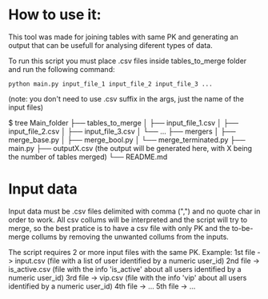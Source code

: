# How to use it:
This tool was made for joining tables with same PK and generating an output that can be usefull for analysing diferent types of data.

To run this script you must place .csv files inside tables_to_merge folder and run the following command:
```
python main.py input_file_1 input_file_2 input_file_3 ...
```
(note: you don't need to use .csv suffix in the args, just the name of the input files)

$ tree
Main_folder
├── tables_to_merge
│   ├── input_file_1.csv
│   ├── input_file_2.csv
│   ├── input_file_3.csv
│   └── ...
├── mergers
│   ├── merge_base.py
│   ├── merge_bool.py
│   └── merge_terminated.py
├── main.py
├── outputX.csv (the output will be generated here, with X being the number of tables merged)
└── README.md

# Input data
Input data must be .csv files delimited with comma (",") and no quote char in order to work. All csv collums will be interpreted and the script will try to merge, so the best pratice is to have a csv file with only PK and the to-be-merge collums by removing the unwanted collums from the inputs.


The script requires 2 or more input files with the same PK. Example:
    1st file -> input.csv (file with a list of user identified by a numeric user_id)
    2nd file -> is_active.csv (file with the info 'is_active' about all users identified by a numeric user_id)
    3rd file -> vip.csv (file with the info 'vip' about all users identified by a numeric user_id)
    4th file -> ...
    5th file -> ...